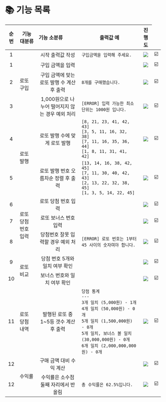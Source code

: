 
📚 기능 목록
=========
|순번|기능 대분류|기능 소분류|출력값 예|진행도|
|:-----:|:-----:|:-----|:-----:|:-----:|
|1<td rowspan="4">로또 구입</td>|시작 출력값 작성|`구입금액을 입력해 주세요.`|![](https://geps.dev/progress/0)|☑️|
|1|구입 금액을 입력 | |![](https://geps.dev/progress/0)|☑️|
|2|구입 금액에 맞는 로또 발행 수 계산 후 출력|`8개를 구매했습니다.`|![](https://geps.dev/progress/0)|☑️|
|3|1,000원으로 나누어 떨어지지 않는 경우 예외 처리|`[ERROR] 입력 가능한 최소 단위는 1000원 입니다.`|![](https://geps.dev/progress/0)|☑️|
|4<td rowspan="2">로또 발행</td>|로또 발행 수에 맞게 로또 발행|`[8, 21, 23, 41, 42, 43]`<br>`[3, 5, 11, 16, 32, 38]`<br>`[7, 11, 16, 35, 36, 44]`<br>`[1, 8, 11, 31, 41, 42]`|![](https://geps.dev/progress/0)|☑️|
|5|로또 발행 번호 오름차순 정렬 후 출력|`[13, 14, 16, 38, 42, 45]`<br>`[7, 11, 30, 40, 42, 43]`<br>`[2, 13, 22, 32, 38, 45]`<br>`[1, 3, 5, 14, 22, 45]`|![](https://geps.dev/progress/0)|☑️|
|6<td rowspan="3">로또 당첨 번호 입력</td>|로또 당첨 번호 입력| |![](https://geps.dev/progress/0)|☑️|
|7|로또 보너스 번호 입력| |![](https://geps.dev/progress/0)|☑️|
|8|당첨번호 잘못 입력할 경우 예외 처리|`[ERROR] 로또 번호는 1부터 45 사이의 숫자여야 합니다.`|![](https://geps.dev/progress/0)|☑️|
|9<td rowspan="2">로또 비교</td>|당첨 번호 5개와 일치 여부 확인| |![](https://geps.dev/progress/0)|☑️|
|10|보너스 번호와 일치 여부 확인| |![](https://geps.dev/progress/0)|☑️|
|11<td rowspan="1">로또 당첨 내역</td>|발행된 로또 중 1~5등 갯수 계산 후 출력|`당첨 통계`<br>`---`<br>`3개 일치 (5,000원) - 1개`<br>`4개 일치 (50,000원) - 0개`<br>`5개 일치 (1,500,000원) - 0개`<br>`5개 일치, 보너스 볼 일치 (30,000,000원) - 0개`<br>`6개 일치 (2,000,000,000원) - 0개`|![](https://geps.dev/progress/0)|☑️|
|12<td rowspan="2">수익률</td>|구매 금액 대비 수익 계산| |![](https://geps.dev/progress/0)|☑️|
|12|수익률은 소수점 둘째 자리에서 반올림|`총 수익률은 62.5%입니다.`|![](https://geps.dev/progress/0)|☑️|